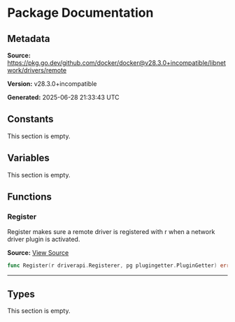 # Package Documentation

## Metadata

**Source:** https://pkg.go.dev/github.com/docker/docker@v28.3.0+incompatible/libnetwork/drivers/remote

**Version:** v28.3.0+incompatible

**Generated:** 2025-06-28 21:33:43 UTC

## Constants

This section is empty.

## Variables

This section is empty.

## Functions

### Register

Register makes sure a remote driver is registered with r when a network
driver plugin is activated.

**Source:** [View Source](https://github.com/docker/docker/blob/v28.3.0/libnetwork/drivers/remote/driver.go#L39)  

```go
func Register(r driverapi.Registerer, pg plugingetter.PluginGetter) error
```

---

## Types

This section is empty.

